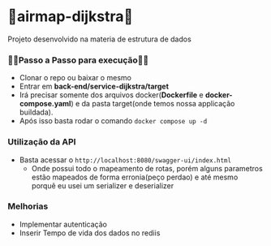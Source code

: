 # 🛫airmap-dijkstra🛬
Projeto desenvolvido na materia de estrutura de dados

### 🚶‍♂️Passo a Passo para execução🚶‍♂️
- Clonar o repo ou baixar o mesmo
- Entrar em **back-end/service-dijkstra/target**
- Irá precisar somente dos arquivos docker(**Dockerfile** e **docker-compose.yaml**) e da pasta target(onde temos nossa applicação buildada).
- Após isso basta rodar o comando `docker compose up -d `


### Utilização da API
- Basta acessar o `http://localhost:8080/swagger-ui/index.html`
  - Onde possui todo o mapeamento de rotas, porém alguns parametros estão mapeados de forma erronia(peço perdao) e até mesmo porquê eu usei um serializer e deserializer

### Melhorias
-  Implementar autenticação
-  Inserir Tempo de vida dos dados no rediis
